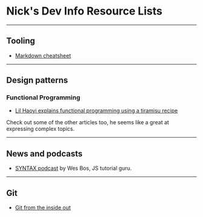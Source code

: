 # Nick's Dev Info Resource Lists
-----
## Tooling
- [Markdown cheatsheet](https://github.com/adam-p/markdown-here/wiki/Markdown-Cheatsheet)

-----
## Design patterns

### Functional Programming
- [Lil Haoyi explains functional programming using a tiramisu recipe](http://www.lihaoyi.com/post/WhatsFunctionalProgrammingAllAbout.html)

Check out some of the other articles too, he seems like a great at expressing complex topics.

-----
## News and podcasts
- [SYNTAX podcast](https://syntax.fm/) by Wes Bos, JS tutorial guru.

-----
## Git
- [Git from the inside out](https://maryrosecook.com/blog/post/git-from-the-inside-out-talk)

